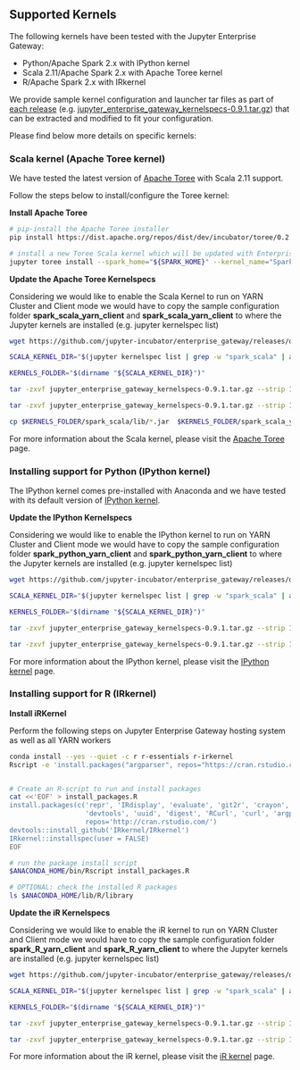 
## Supported Kernels

The following kernels have been tested with the Jupyter Enterprise Gateway:

* Python/Apache Spark 2.x with IPython kernel
* Scala 2.11/Apache Spark 2.x with Apache Toree kernel
* R/Apache Spark 2.x with IRkernel

We provide sample kernel configuration and launcher tar files as part of [each release](https://github.com/jupyter-incubator/enterprise_gateway/releases)
(e.g. [jupyter_enterprise_gateway_kernelspecs-0.9.1.tar.gz](https://github.com/jupyter-incubator/enterprise_gateway/releases/download/v0.9.1/jupyter_enterprise_gateway_kernelspecs-0.9.1.tar.gz))
that can be extracted and modified to fit your configuration.

Please find below more details on specific kernels:

### Scala kernel (Apache Toree kernel)

We have tested the latest version of [Apache Toree](http://toree.apache.org/) with Scala 2.11 support.

Follow the steps below to install/configure the Toree kernel:


**Install Apache Toree**

``` Bash
# pip-install the Apache Toree installer
pip install https://dist.apache.org/repos/dist/dev/incubator/toree/0.2.0-incubating-rc3/toree-pip/toree-0.2.0.tar.gz

# install a new Toree Scala kernel which will be updated with Enterprise Gateway's custom kernel scripts
jupyter toree install --spark_home="${SPARK_HOME}" --kernel_name="Spark 2.1" --interpreters="Scala"

```

**Update the Apache Toree Kernelspecs**

Considering we would like to enable the Scala Kernel to run on YARN Cluster and Client mode
we would have to copy the sample configuration folder **spark_scala_yarn_client** and
**spark_scala_yarn_client** to where the Jupyter kernels are installed
(e.g. jupyter kernelspec list)

``` Bash
wget https://github.com/jupyter-incubator/enterprise_gateway/releases/download/download/v0.9.1/jupyter_enterprise_gateway_kernelspecs-0.9.1.tar.gz

SCALA_KERNEL_DIR="$(jupyter kernelspec list | grep -w "spark_scala" | awk '{print $2}')"

KERNELS_FOLDER="$(dirname "${SCALA_KERNEL_DIR}")"

tar -zxvf jupyter_enterprise_gateway_kernelspecs-0.9.1.tar.gz --strip 1 --directory $KERNELS_FOLDER/spark_scala_yarn_cluster/ spark_scala_yarn_cluster/

tar -zxvf jupyter_enterprise_gateway_kernelspecs-0.9.1.tar.gz --strip 1 --directory $KERNELS_FOLDER/spark_scala_yarn_client/ spark_scala_yarn_client/

cp $KERNELS_FOLDER/spark_scala/lib/*.jar  $KERNELS_FOLDER/spark_scala_yarn_cluster/lib
```

For more information about the Scala kernel, please visit the [Apache Toree](http://toree.apache.org/) page.


### Installing support for Python (IPython kernel)

The IPython kernel comes pre-installed with Anaconda and we have tested with its default version of 
[IPython kernel](http://ipython.readthedocs.io/en/stable/).


**Update the IPython Kernelspecs**

Considering we would like to enable the IPython kernel to run on YARN Cluster and Client mode
we would have to copy the sample configuration folder **spark_python_yarn_client** and
**spark_python_yarn_client** to where the Jupyter kernels are installed
(e.g. jupyter kernelspec list)

``` Bash
wget https://github.com/jupyter-incubator/enterprise_gateway/releases/download/download/v0.9.1/jupyter_enterprise_gateway_kernelspecs-0.9.1.tar.gz

SCALA_KERNEL_DIR="$(jupyter kernelspec list | grep -w "spark_scala" | awk '{print $2}')"

KERNELS_FOLDER="$(dirname "${SCALA_KERNEL_DIR}")"

tar -zxvf jupyter_enterprise_gateway_kernelspecs-0.9.1.tar.gz --strip 1 --directory $KERNELS_FOLDER/spark_python_yarn_cluster/ spark_python_yarn_cluster/

tar -zxvf jupyter_enterprise_gateway_kernelspecs-0.9.1.tar.gz --strip 1 --directory $KERNELS_FOLDER/spark_python_yarn_client/ spark_python_yarn_client/
```

For more information about the IPython kernel, please visit the [IPython kernel](http://ipython.readthedocs.io/en/stable/) page.

### Installing support for R (IRkernel)


**Install iRKernel**

Perform the following steps on Jupyter Enterprise Gateway hosting system as well as all YARN workers

```Bash
conda install --yes --quiet -c r r-essentials r-irkernel
Rscript -e 'install.packages("argparser", repos="https://cran.rstudio.com")'


# Create an R-script to run and install packages
cat <<'EOF' > install_packages.R
install.packages(c('repr', 'IRdisplay', 'evaluate', 'git2r', 'crayon', 'pbdZMQ',
                   'devtools', 'uuid', 'digest', 'RCurl', 'curl', 'argparser'),
                   repos='http://cran.rstudio.com/')
devtools::install_github('IRkernel/IRkernel')
IRkernel::installspec(user = FALSE)
EOF

# run the package install script
$ANACONDA_HOME/bin/Rscript install_packages.R

# OPTIONAL: check the installed R packages
ls $ANACONDA_HOME/lib/R/library
```
**Update the iR Kernelspecs**

Considering we would like to enable the iR kernel to run on YARN Cluster and Client mode
we would have to copy the sample configuration folder **spark_R_yarn_client** and
**spark_R_yarn_client** to where the Jupyter kernels are installed
(e.g. jupyter kernelspec list)

``` Bash
wget https://github.com/jupyter-incubator/enterprise_gateway/releases/download/download/v0.9.1/jupyter_enterprise_gateway_kernelspecs-0.9.1.tar.gz

SCALA_KERNEL_DIR="$(jupyter kernelspec list | grep -w "spark_scala" | awk '{print $2}')"

KERNELS_FOLDER="$(dirname "${SCALA_KERNEL_DIR}")"

tar -zxvf jupyter_enterprise_gateway_kernelspecs-0.9.1.tar.gz --strip 1 --directory $KERNELS_FOLDER/spark_R_yarn_cluster/ spark_R_yarn_cluster/

tar -zxvf jupyter_enterprise_gateway_kernelspecs-0.9.1.tar.gz --strip 1 --directory $KERNELS_FOLDER/spark_R_yarn_client/ spark_R_yarn_client/
```

For more information about the iR kernel, please visit the [iR kernel](https://irkernel.github.io/) page.

